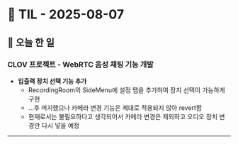 # 📅 TIL - 2025-08-07

## 📌 오늘 한 일

### CLOV 프로젝트 - WebRTC 음성 채팅 기능 개발
- **입출력 장치 선택 기능 추가**
  - RecordingRoom의 SideMenu에 설정 탭을 추가하여 장치 선택이 가능하게 구현
  - ...후 머지했으나 카메라 변경 기능은 제대로 적용되지 않아 revert함
  - 현재로서는 불필요하다고 생각되어서 카메라 변경은 제외하고 오디오 장치 변경만 다시 넣을 예정
---
